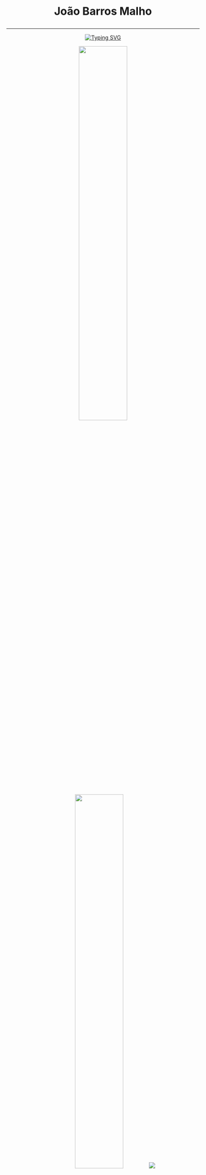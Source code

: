 # <p align="center"> João Barros Malho </p>

---

<p align="center">
<a href="https://git.io/typing-svg"><img src="https://readme-typing-svg.demolab.com?font=Fira+Code&size=22&pause=1000&color=5BBFFF&background=FFFFFF00&center=true&vCenter=true&width=435&height=53&lines=%2B5+years+experience+in+programing;Learning+%26+Improving+everyday;+%2B5+years+as+Portfolio+Manager;Stock+Market+Lover" alt="Typing SVG" /></a>

<p align="center">
  <img height="50%" width="auto" src ="https://github-readme-stats-sigma-five.vercel.app/api?username=joaomalho&show_icons=true&count_private=true&theme=darcula&hide_border=true&hide=issues,contribs&bg_color=00000000">
  <img height="50%" width="auto" src ="https://github-readme-stats-sigma-five.vercel.app/api/top-langs/?username=joaomalho&layout=compact&hide_border=true&theme=darcula&bg_color=00000000&langs_count=6&hide=jupyter%20notebook,tex,css,php&exclude_repo=Pacman-AI">
  <img src ="https://github-readme-streak-stats.herokuapp.com?user=joaomalho&theme=darcula&hide_border=true&background=FFFFFF00">
  <br>
  <br>
</p>



<!-- Social icons section -->
<p align="center">
  <a href="https://discord.gg/FZyE88QMAR" alt="Discord" title="The Tech Kings Palace"><img src="https://skillicons.dev/icons?i=discord&perline=10"/></a>
  &#8287;&#8287;&#8287;&#8287;&#8287;
  <a href="https://www.kaggle.com/joomalho"><img width="48px" alt="Kaggle" title="Kaggle" src="https://static-00.iconduck.com/assets.00/kaggle-icon-256x256-kdu055h6.png"/></a>
  &#8287;&#8287;&#8287;&#8287;&#8287;
  <a href="https://medium.com/@joaomaria21996"><img width="48px" alt="Medium" title="Medium" src="https://cdn.icon-icons.com/icons2/2108/PNG/512/medium_icon_130878.png"/></a>
  &#8287;&#8287;&#8287;&#8287;&#8287;
</p>

---

## <p align="center"> 💡 **Knowledge** 💡</p>

### <p align="left"> 🗄️ **Databases** </p>
<p align="left">
    <img src="https://skillicons.dev/icons?i=mysql,postgres,mongodb,cassandra&perline=10" />
</p>

### <p align="left"> 🔧 **Version Control and Repositories** </p>
<p align="left">
    <img src="https://skillicons.dev/icons?i=git,github,gitlab&perline=10" />
</p>

### <p align="left"> 🌐 **Infrastructure and Platforms** </p>
<p align="left">
    <img src="https://skillicons.dev/icons?i=kafka,kubernetes,docker&perline=10" />
</p>

### <p align="left"> 💻 **Software Development** </p>
<p align="left">
    <img src="https://skillicons.dev/icons?i=nodejs,postman,py&perline=10" />
</p>

### <p align="left"> 🌍 **Web Technologies** </p>
<p align="left">
    <img src="https://skillicons.dev/icons?i=html,css&perline=10" />
</p>

### <p align="left"> 🎨 **Design and 3D Modeling** </p>
<p align="left">
    <img src="https://skillicons.dev/icons?i=blender&perline=10" />
</p>

### <p align="left"> 📊 **Data Analytics and Visualization** </p>
<p align="left">
    <img width="48px" src="https://cdn.windowsreport.com/wp-content/uploads/2019/07/Fix-power-bi-cant-find-app.jpg" />
</p>

---
---

## 👀 Looking for collaborations or freelance opportunities? [Let's connect!](mailto:joao_malho@outlook.com)

---
  <img alt="followers" title="Follow me on Github" src="https://custom-icon-badges.demolab.com/github/followers/joaomalho?color=236ad3&labelColor=1155ba&style=for-the-badge&logo=person-add&label=Follow&logoColor=white"/></a>

  <a href="https://github.com/joaomalho?tab=followers">

